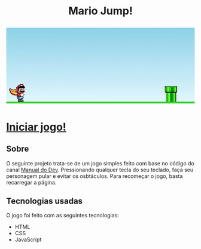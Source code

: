 <h1 align='center'>
  <p>Mario Jump!</p>

  <img src='./images/mario_jump.gif'>
</h1>

<h1>
  <a href="https://tiheitords.github.io/MarioJump/">Iniciar jogo!</a>
</h1>

## Sobre

O seguinte projeto trata-se de um jogo simples feito com base no código do canal [Manual do Dev](https://www.youtube.com/c/ManualdoDev). Pressionando qualquer tecla do seu teclado, faça seu personagem pular e evitar os osbtáculos. Para recomeçar o jogo, basta recarregar a página.

## Tecnologias usadas

O jogo foi feito com as seguintes tecnologias:

- HTML
- CSS
- JavaScript
